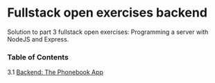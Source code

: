# Fullstack open exercises backend

Solution to part 3 fullstack open exercises: Programming a server with NodeJS and Express.

### Table of Contents

3.1 [Backend: The Phonebook App](exercises/phonebook)
